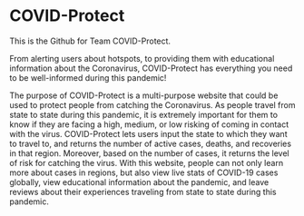# COVID-Protect

This is the Github for Team COVID-Protect. 


From alerting users about hotspots, to providing them with educational information about the Coronavirus, COVID-Protect has everything you need to be well-informed during this pandemic!

The purpose of COVID-Protect is a multi-purpose website that could be used to protect people from catching the Coronavirus. As people travel from state to state during this pandemic, it is extremely important for them to know if they are facing a high, medium, or low risking of coming in contact with the virus. COVID-Protect lets users input the state to which they want to travel to, and returns the number of active cases, deaths, and recoveries in that region. Moreover, based on the number of cases, it returns the level of risk for catching the virus.  With this website, people can not only learn more about cases in regions, but also view live stats of COVID-19 cases globally, view educational information about the pandemic, and leave reviews about their experiences traveling from state to state during this pandemic. 
